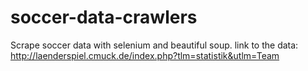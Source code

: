 # soccer-data-crawlers
Scrape soccer data with selenium and beautiful soup.
link to the data:
http://laenderspiel.cmuck.de/index.php?tlm=statistik&utlm=Team

